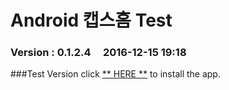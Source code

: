 # Android 캡스홈 Test

### Version  :  0.1.2.4&nbsp;&nbsp;&nbsp;&nbsp;&nbsp;2016-12-15 19:18
###Test Version
click [** HERE **](https://github.com/ncomztwo/ADTCapsHome/raw/master/Test_Version/ADTCapsHomeService.apk) to install the app.
